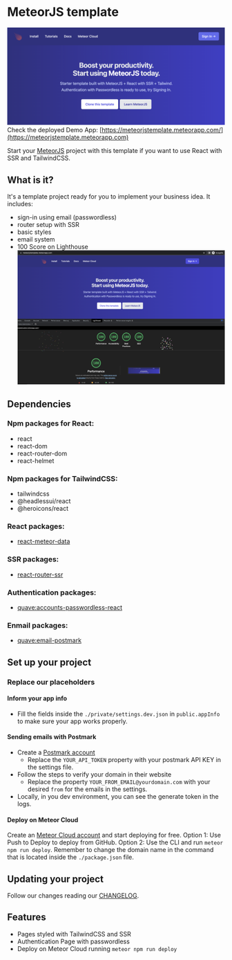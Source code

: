 # MeteorJS template

![Lighthouse Report](README-Assets/meteorjs-template.png)
Check the deployed Demo App: [https://meteorjstemplate.meteorapp.com/](https://meteorjstemplate.meteorapp.com)

Start your [MeteorJS](https://meteor.com) project with this template if you want to use React with SSR and TailwindCSS.

## What is it?

It's a template project ready for you to implement your business idea. It includes:

- sign-in using email (passwordless)
- router setup with SSR
- basic styles
- email system
- 100 Score on Lighthouse
![Lighthouse Report](README-Assets/lighthouse-score.png)

## Dependencies

### Npm packages for React:

- react
- react-dom
- react-router-dom
- react-helmet

### Npm packages for TailwindCSS:
- tailwindcss
- @headlessui/react
- @heroicons/react

### React packages:
- [react-meteor-data](https://github.com/meteor/react-packages/tree/master/packages/react-meteor-data)

### SSR packages:
- [react-router-ssr](https://github.com/Meteor-Community-Packages/react-router-ssr)

### Authentication packages:
- [quave:accounts-passwordless-react](https://github.com/quavedev/accounts-passwordless-react)

### Enmail packages:
- [quave:email-postmark](https://github.com/quavedev/email-postmark)

## Set up your project

### Replace our placeholders

#### Inform your app info
- Fill the fields inside the `./private/settings.dev.json` in `public.appInfo` to make sure your app works properly.

#### Sending emails with Postmark

- Create a [Postmark account](https://postmarkapp.com/signup) 
  - Replace the `YOUR_API_TOKEN` property with your postmark API KEY in the settings file.
- Follow the steps to verify your domain in their website
  - Replace the property `YOUR_FROM_EMAIL@yourdomain.com` with your desired `from` for the emails in the settings.
- Locally, in you dev environment, you can see the generate token in the logs.

#### Deploy on Meteor Cloud

Create an [Meteor Cloud account](https://meteor.com/cloud) and start deploying for free.
Option 1: Use Push to Deploy to deploy from GitHub.
Option 2: Use the CLI and run `meteor npm run deploy`. Remember to change the domain name in the command that is located inside the `./package.json` file.

## Updating your project

Follow our changes reading our [CHANGELOG](CHANGELOG.md).

## Features

- Pages styled with TailwindCSS and SSR
- Authentication Page with passwordless
- Deploy on Meteor Cloud running `meteor npm run deploy`
